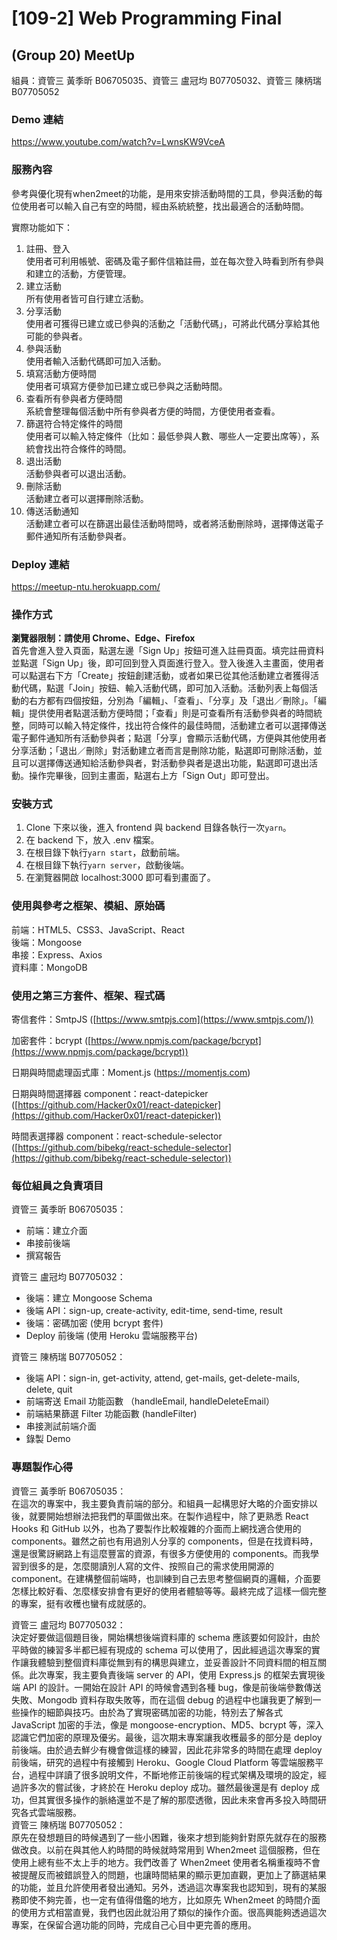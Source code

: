 # [109-2] Web Programming Final
## (Group 20) MeetUp
組員：資管三 黃季昕 B06705035、資管三 盧冠均 B07705032、資管三 陳柄瑞 B07705052

### Demo 連結
https://www.youtube.com/watch?v=LwnsKW9VceA

### 服務內容  
<!-- 參考與優化現有when2meet，主要功能為安排活動時間，參與活動的每位使用者可以輸入自己有空的時間，經由系統統整，找出最適合的活動時間。同時增加更貼近使用者需求的功能，比如：建立帳戶資料、filter排序、發送email通知等，並且改良UI/UX，提升使用者的體驗。 -->
參考與優化現有when2meet的功能，是用來安排活動時間的工具，參與活動的每位使用者可以輸入自己有空的時間，經由系統統整，找出最適合的活動時間。  

實際功能如下：  
1. 註冊、登入  
  使用者可利用帳號、密碼及電子郵件信箱註冊，並在每次登入時看到所有參與和建立的活動，方便管理。
2. 建立活動  
  所有使用者皆可自行建立活動。
3. 分享活動  
  使用者可獲得已建立或已參與的活動之「活動代碼」，可將此代碼分享給其他可能的參與者。
4. 參與活動  
  使用者輸入活動代碼即可加入活動。
5. 填寫活動方便時間  
  使用者可填寫方便參加已建立或已參與之活動時間。
6. 查看所有參與者方便時間  
  系統會整理每個活動中所有參與者方便的時間，方便使用者查看。
7. 篩選符合特定條件的時間  
  使用者可以輸入特定條件（比如：最低參與人數、哪些人一定要出席等），系統會找出符合條件的時間。
8. 退出活動  
  活動參與者可以退出活動。
9. 刪除活動  
  活動建立者可以選擇刪除活動。
10. 傳送活動通知  
  活動建立者可以在篩選出最佳活動時間時，或者將活動刪除時，選擇傳送電子郵件通知所有活動參與者。

### Deploy 連結
https://meetup-ntu.herokuapp.com/

### 操作方式
__瀏覽器限制：請使用 Chrome、Edge、Firefox__  
首先會進入登入頁面，點選左邊「Sign Up」按鈕可進入註冊頁面。填完註冊資料並點選「Sign Up」後，即可回到登入頁面進行登入。登入後進入主畫面，使用者可以點選右下方「Create」按鈕創建活動，或者如果已從其他活動建立者獲得活動代碼，點選「Join」按鈕、輸入活動代碼，即可加入活動。活動列表上每個活動的右方都有四個按鈕，分別為「編輯」、「查看」、「分享」及「退出／刪除」。「編輯」提供使用者點選活動方便時間；「查看」則是可查看所有活動參與者的時間統整，同時可以輸入特定條件，找出符合條件的最佳時間，活動建立者可以選擇傳送電子郵件通知所有活動參與者；點選「分享」會顯示活動代碼，方便與其他使用者分享活動；「退出／刪除」對活動建立者而言是刪除功能，點選即可刪除活動，並且可以選擇傳送通知給活動參與者，對活動參與者是退出功能，點選即可退出活動。操作完畢後，回到主畫面，點選右上方「Sign Out」即可登出。

### 安裝方式  
<!-- only in README -->
1. Clone 下來以後，進入 frontend 與 backend 目錄各執行一次`yarn`。
2. 在 backend 下，放入 .env 檔案。
3. 在根目錄下執行`yarn start`，啟動前端。
4. 在根目錄下執行`yarn server`，啟動後端。
5. 在瀏覽器開啟 localhost:3000 即可看到畫面了。

<!--### 其他說明-->

### 使用與參考之框架、模組、原始碼
前端：HTML5、CSS3、JavaScript、React  
後端：Mongoose  
串接：Express、Axios  
資料庫：MongoDB

### 使用之第三方套件、框架、程式碼
寄信套件：SmtpJS ([https://www.smtpjs.com](https://www.smtpjs.com/))

加密套件：bcrypt ([https://www.npmjs.com/package/bcrypt](https://www.npmjs.com/package/bcrypt))

日期與時間處理函式庫：Moment.js (https://momentjs.com)

日期與時間選擇器 component：react-datepicker ([https://github.com/Hacker0x01/react-datepicker](https://github.com/Hacker0x01/react-datepicker))

時間表選擇器 component：react-schedule-selector ([https://github.com/bibekg/react-schedule-selector](https://github.com/bibekg/react-schedule-selector))

### 每位組員之負責項目
<!-- only in README -->
資管三 黃季昕 B06705035：  
- 前端：建立介面
- 串接前後端
- 撰寫報告

資管三 盧冠均 B07705032：  
- 後端：建立 Mongoose Schema
- 後端 API：sign-up, create-activity, edit-time, send-time, result
- 後端：密碼加密 (使用 bcrypt 套件)
- Deploy 前後端 (使用 Heroku 雲端服務平台)  

資管三 陳柄瑞 B07705052：  
- 後端 API：sign-in, get-activity, attend, get-mails, get-delete-mails, delete, quit
- 前端寄送 Email 功能函數 （handleEmail, handleDeleteEmail）
- 前端結果篩選 Filter 功能函數 (handleFilter)
- 串接測試前端介面
- 錄製 Demo

### 專題製作心得
資管三 黃季昕 B06705035：  
在這次的專案中，我主要負責前端的部分。和組員一起構思好大略的介面安排以後，就要開始想辦法把我們的草圖做出來。在製作過程中，除了更熟悉 React Hooks 和 GitHub 以外，也為了要製作比較複雜的介面而上網找適合使用的 components。雖然之前也有用過別人分享的 components，但是在找資料時，還是很驚訝網路上有這麼豐富的資源，有很多方便使用的 components。而我學習到很多的是，怎麼閱讀別人寫的文件、按照自己的需求使用開源的 component。在建構整個前端時，也訓練到自己去思考整個網頁的邏輯，介面要怎樣比較好看、怎麼樣安排會有更好的使用者體驗等等。最終完成了這樣一個完整的專案，挺有收穫也蠻有成就感的。

資管三 盧冠均 B07705032：  
決定好要做這個題目後，開始構想後端資料庫的 schema 應該要如何設計，由於平時做的練習多半都已經有現成的 schema 可以使用了，因此經過這次專案的實作讓我體驗到整個資料庫從無到有的構思與建立，並妥善設計不同資料間的相互關係。此次專案，我主要負責後端 server 的 API，使用 Express.js 的框架去實現後端 API 的設計。一開始在設計 API 的時候會遇到各種 bug，像是前後端參數傳送失敗、Mongodb 資料存取失敗等，而在這個 debug 的過程中也讓我更了解到一些操作的細節與技巧。由於為了實現密碼加密的功能，特別去了解各式 JavaScript 加密的手法，像是 mongoose-encryption、MD5、bcrypt 等，深入認識它們加密的原理及優劣。最後，這次期末專案讓我收穫最多的部分是 deploy 前後端。由於過去鮮少有機會做這樣的練習，因此花非常多的時間在處理 deploy 前後端，研究的過程中有接觸到 Heroku、Google Cloud Platform 等雲端服務平台，過程中詳讀了很多說明文件，不斷地修正前後端的程式架構及環境的設定，經過許多次的嘗試後，才終於在 Heroku deploy 成功。雖然最後還是有 deploy 成功，但其實很多操作的脈絡還並不是了解的那麼透徹，因此未來會再多投入時間研究各式雲端服務。  
資管三 陳柄瑞 B07705052：  
原先在發想題目的時候遇到了一些小困難，後來才想到能夠針對原先就存在的服務做改良。以前在與其他人約時間的時候就時常用到 When2meet 這個服務，但在使用上總有些不太上手的地方。我們改善了 When2meet 使用者名稱重複時不會被提醒反而被錯誤登入的問題，也讓時間結果的顯示更加直觀，更加上了篩選結果的功能，並且允許使用者發出通知。另外，透過這次專案我也認知到，現有的某服務即使不夠完善，也一定有值得借鑑的地方，比如原先 When2meet 的時間介面的使用方式相當直覺，我們也因此就沿用了類似的操作介面。很高興能夠透過這次專案，在保留合適功能的同時，完成自己心目中更完善的應用。


<!--
安裝方式/服務內容/心得/deploy連結/demo連結


PO 文的第一行請統一加上 [109-2] Web Programming Final 作為標題
專題題目名稱 // 前面請加上組別: (Group xx) Your Title
Demo 影片連結
描述這個服務在做什麼
Deployed 連結 (如有自己有安全性的疑慮，則可以不用在 FB 社團公告此項)
(如果有給 deployed 連結) 使用/操作方式 (含伺服器端以及使用者端)
(Optional, 如果你有另外建立一個開源的 repo) Github link (請不要給成你的 private wp1092 repo <= 別人看不到)
其他說明
使用與參考之框架/模組/原始碼
使用之第三方套件、框架、程式碼
專題製作心得-->
